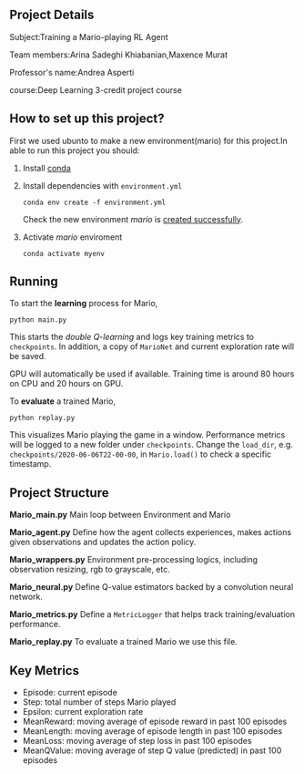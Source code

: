 ## Project Details
Subject:Training a Mario-playing RL Agent

Team members:Arina Sadeghi Khiabanian,Maxence Murat

Professor's name:Andrea Asperti

course:Deep Learning 3-credit project course



## How to set up this project?
 First we used ubunto to make a new environment(mario) for this project.In able to run this project you should:

1. Install [conda](https://www.anaconda.com/products/individual)
2. Install dependencies with `environment.yml`
    ```
    conda env create -f environment.yml
    ```
    Check the new environment *mario* is [created successfully](https://docs.conda.io/projects/conda/en/latest/user-guide/tasks/manage-environments.html#creating-an-environment-from-an-environment-yml-file).

3. Activate *mario* enviroment
    ```
    conda activate myenv
    ```

## Running
To start the **learning** process for Mario,
```
python main.py
```
This starts the *double Q-learning* and logs key training metrics to `checkpoints`. In addition, a copy of `MarioNet` and current exploration rate will be saved.

GPU will automatically be used if available. Training time is around 80 hours on CPU and 20 hours on GPU.

To **evaluate** a trained Mario,
```
python replay.py
```
This visualizes Mario playing the game in a window. Performance metrics will be logged to a new folder under `checkpoints`. Change the `load_dir`, e.g. `checkpoints/2020-06-06T22-00-00`, in `Mario.load()` to check a specific timestamp.


## Project Structure
**Mario_main.py**
Main loop between Environment and Mario

**Mario_agent.py**
Define how the agent collects experiences, makes actions given observations and updates the action policy.

**Mario_wrappers.py**
Environment pre-processing logics, including observation resizing, rgb to grayscale, etc.

**Mario_neural.py**
Define Q-value estimators backed by a convolution neural network.

**Mario_metrics.py**
Define a `MetricLogger` that helps track training/evaluation performance.

**Mario_replay.py**
To evaluate a trained Mario we use this file.

## Key Metrics

- Episode: current episode
- Step: total number of steps Mario played
- Epsilon: current exploration rate
- MeanReward: moving average of episode reward in past 100 episodes
- MeanLength: moving average of episode length in past 100 episodes
- MeanLoss: moving average of step loss in past 100 episodes
- MeanQValue: moving average of step Q value (predicted) in past 100 episodes


